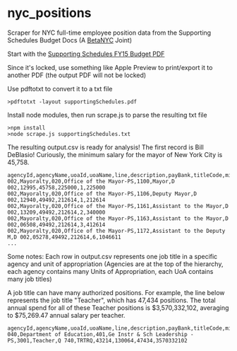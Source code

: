 nyc_positions
=============

Scraper for NYC full-time employee position data from the Supporting Schedules Budget Docs (A [BetaNYC](http://www.betanyc.us) Joint)

Start with the [Supporting Schedules FY15 Budget PDF](http://www.nyc.gov/html/omb/downloads/pdf/ss6_14.pdf)

Since it's locked, use something like Apple Preview to print/export it to another PDF (the output PDF will not be locked)

Use pdftotxt to convert it to a txt file

```
>pdftotxt -layout supportingSchedules.pdf
```
Install node modules, then run scrape.js to parse the resulting txt file
```
>npm install
>node scrape.js supportingSchedules.txt
```
The resulting output.csv is ready for analysis!  The first record is Bill DeBlasio!  Curiously, the minimum salary for the mayor of New York City is 45,758.

```
agencyId,agencyName,uoaId,uoaName,line,description,payBank,titleCode,minRate,maxRate,numPositions,annualRate
002,Mayoralty,020,Office of the Mayor-PS,1100,Mayor,D 002,12995,45758,225000,1,225000
002,Mayoralty,020,Office of the Mayor-PS,1106,Deputy Mayor,D 002,12940,49492,212614,1,212614
002,Mayoralty,020,Office of the Mayor-PS,1161,Assistant to the Mayor,D 002,13209,49492,212614,2,340000
002,Mayoralty,020,Office of the Mayor-PS,1163,Assistant to the Mayor,D 002,06508,49492,212614,3,412614
002,Mayoralty,020,Office of the Mayor-PS,1172,Assistant to the Deputy M,D 002,05278,49492,212614,6,1046611
...
```
Some notes:  Each row in output.csv represents one job title in a specific agency and unit of appropriation (Agencies are at the top of the hierarchy, each agency contains many Units of Appropriation, each UoA contains many job titles)

A job title can have many authorized positions.  For example, the line below represents the job title "Teacher", which has 47,434 positions.  The total annual spend for all of these Teacher positions is $3,570,332,102, averaging to $75,269.47 annual salary per teacher.
```
agencyId,agencyName,uoaId,uoaName,line,description,payBank,titleCode,minRate,maxRate,numPositions,annualRate
040,Department of Education,401,Ge Instr & Sch Leadership - PS,3001,Teacher,Q 740,TRTRQ,43214,130064,47434,3570332102
```
